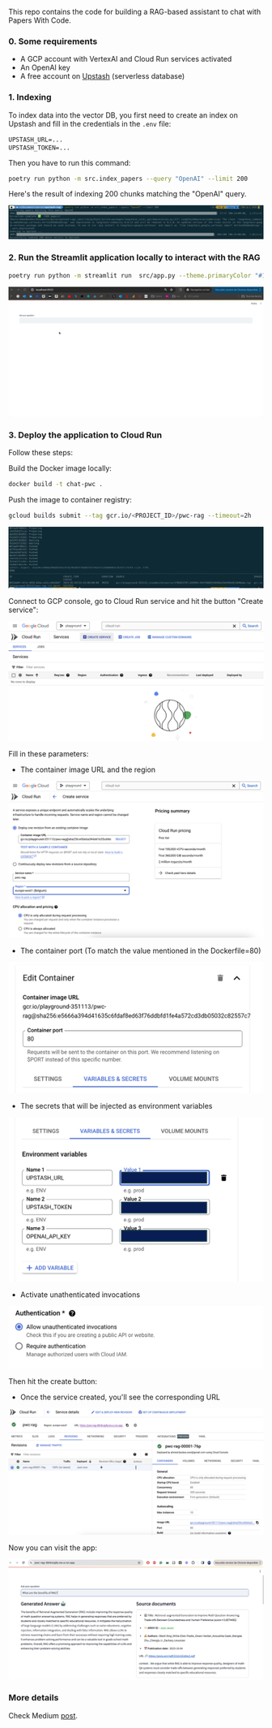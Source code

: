 This repo contains the code for building a RAG-based assistant to chat with Papers With Code.

### 0. Some requirements

- A GCP account with VertexAI and Cloud Run services activated
- An OpenAI key
- A free account on [Upstash](https://upstash.com/) (serverless database)


### 1.  Indexing

To index data into the vector DB, you first need to create an index on Upstash and fill in the credentials in the `.env` file:

```
UPSTASH_URL=...
UPSTASH_TOKEN=...
```

Then you have to run this command:

```bash
poetry run python -m src.index_papers --query "OpenAI" --limit 200
```

Here's the result of indexing 200 chunks matching the "OpenAI" query.

![](./assets/indexing.png)


### 2. Run the Streamlit application locally to interact with the RAG


```bash
poetry run python -m streamlit run  src/app.py --theme.primaryColor "#135aaf"
```

![](./assets/rag-upstash.gif)


### 3. Deploy the application to Cloud Run

Follow these steps:

Build the Docker image locally:

```bash
docker build -t chat-pwc .
```

Push the image to container registry:

```bash
gcloud builds submit --tag gcr.io/<PROJECT_ID>/pwc-rag --timeout=2h
```
![](./assets/push_image.png)

Connect to GCP console, go to Cloud Run service and hit the button "Create service":

![](./assets/cloud_run.png)

Fill in these parameters:

- The container image URL and the region

![](./assets/container_registry_region.png)

- The container port (To match the value mentioned in the Dockerfile=80)

![](./assets/port_value.png)

- The secrets that will be injected as environment variables

![](./assets/var_env.png)

- Activate unathenticated invocations

![](./assets/invocations.png)

Then hit the create button:

- Once the service created, you'll see the corresponding URL

![](./assets/app_url.png)

Now you can visit the app:

![](./assets/deployed_app.png)


### More details

Check Medium [post](https://towardsdatascience.com/how-to-build-an-llm-powered-app-to-chat-with-paperswithcode-09ddd9ee753a).